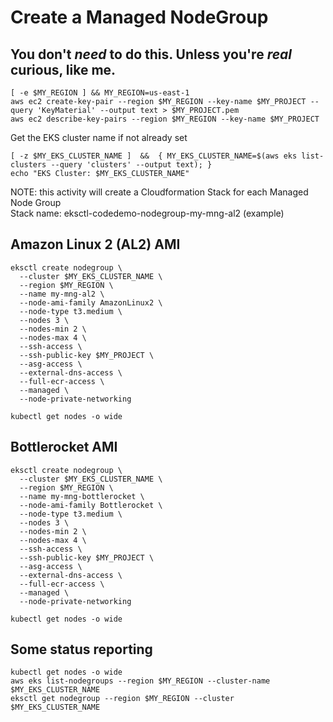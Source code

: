 # Create a Managed NodeGroup 

## You don't *need* to do this.  Unless you're *real* curious, like me.  
```
[ -e $MY_REGION ] && MY_REGION=us-east-1
aws ec2 create-key-pair --region $MY_REGION --key-name $MY_PROJECT --query 'KeyMaterial' --output text > $MY_PROJECT.pem
aws ec2 describe-key-pairs --region $MY_REGION --key-name $MY_PROJECT 
```

Get the EKS cluster name if not already set
```
[ -z $MY_EKS_CLUSTER_NAME ]  &&  { MY_EKS_CLUSTER_NAME=$(aws eks list-clusters --query 'clusters' --output text); }
echo "EKS Cluster: $MY_EKS_CLUSTER_NAME"
```

NOTE: this activity will create a Cloudformation Stack for each Managed Node Group  
Stack name: eksctl-codedemo-nodegroup-my-mng-al2 (example)

## Amazon Linux 2 (AL2) AMI
```
eksctl create nodegroup \
  --cluster $MY_EKS_CLUSTER_NAME \
  --region $MY_REGION \
  --name my-mng-al2 \
  --node-ami-family AmazonLinux2 \
  --node-type t3.medium \
  --nodes 3 \
  --nodes-min 2 \
  --nodes-max 4 \
  --ssh-access \
  --ssh-public-key $MY_PROJECT \
  --asg-access \
  --external-dns-access \
  --full-ecr-access \
  --managed \
  --node-private-networking

kubectl get nodes -o wide

```

## Bottlerocket AMI
```
eksctl create nodegroup \
  --cluster $MY_EKS_CLUSTER_NAME \
  --region $MY_REGION \
  --name my-mng-bottlerocket \
  --node-ami-family Bottlerocket \
  --node-type t3.medium \
  --nodes 3 \
  --nodes-min 2 \
  --nodes-max 4 \
  --ssh-access \
  --ssh-public-key $MY_PROJECT \
  --asg-access \
  --external-dns-access \
  --full-ecr-access \
  --managed \
  --node-private-networking

kubectl get nodes -o wide

```

## Some status reporting
```
kubectl get nodes -o wide
aws eks list-nodegroups --region $MY_REGION --cluster-name $MY_EKS_CLUSTER_NAME
eksctl get nodegroup --region $MY_REGION --cluster $MY_EKS_CLUSTER_NAME
```
